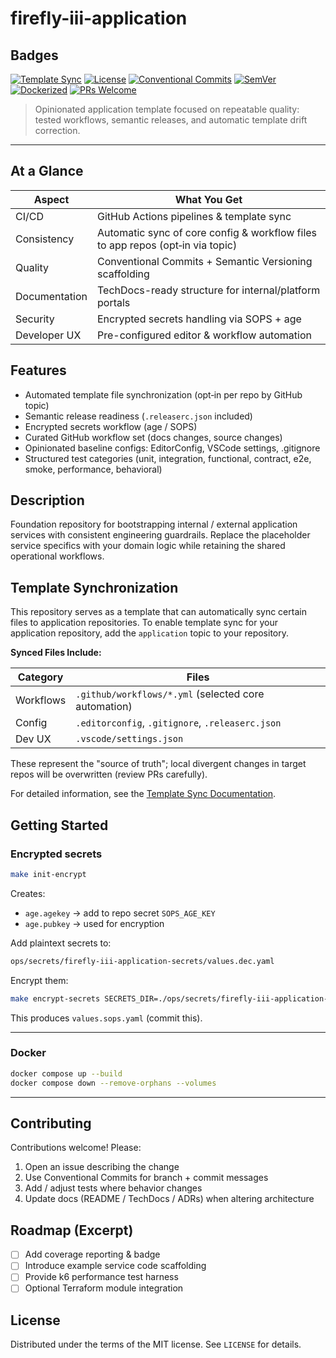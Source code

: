 # firefly-iii-application

## Badges

[![Template Sync](https://img.shields.io/github/actions/workflow/status/webgrip/application-template/sync-template-files.yml?label=template%20sync&style=flat-square)](https://github.com/webgrip/application-template/actions/workflows/sync-template-files.yml)
[![License](https://img.shields.io/github/license/webgrip/application-template?style=flat-square)](LICENSE)
[![Conventional Commits](https://img.shields.io/badge/Conventional%20Commits-1.0.0-orange.svg?style=flat-square)](https://www.conventionalcommits.org)
[![SemVer](https://img.shields.io/badge/semver-2.0.0-blue?style=flat-square)](https://semver.org)
[![Dockerized](https://img.shields.io/badge/containerized-docker-2496ED?logo=docker&logoColor=white&style=flat-square)](https://www.docker.com/)
[![PRs Welcome](https://img.shields.io/badge/PRs-welcome-brightgreen?style=flat-square)](https://github.com/webgrip/application-template/issues)

> Opinionated application template focused on repeatable quality: tested workflows, semantic releases, and automatic template drift correction.

---

## At a Glance

| Aspect | What You Get |
| ------ | ------------- |
| CI/CD  | GitHub Actions pipelines & template sync |
| Consistency | Automatic sync of core config & workflow files to app repos (opt‑in via topic) |
| Quality | Conventional Commits + Semantic Versioning scaffolding |
| Documentation | TechDocs-ready structure for internal/platform portals |
| Security | Encrypted secrets handling via SOPS + age |
| Developer UX | Pre-configured editor & workflow automation |

## Features

- Automated template file synchronization (opt‑in per repo by GitHub topic)
- Semantic release readiness (`.releaserc.json` included)
- Encrypted secrets workflow (age / SOPS)
- Curated GitHub workflow set (docs changes, source changes)
- Opinionated baseline configs: EditorConfig, VSCode settings, .gitignore
- Structured test categories (unit, integration, functional, contract, e2e, smoke, performance, behavioral)

## Description

Foundation repository for bootstrapping internal / external application services with consistent engineering guardrails. Replace the placeholder service specifics with your domain logic while retaining the shared operational workflows.

## Template Synchronization

This repository serves as a template that can automatically sync certain files to application repositories. To enable template sync for your application repository, add the `application` topic to your repository.

**Synced Files Include:**

| Category | Files |
| -------- | ----- |
| Workflows | `.github/workflows/*.yml` (selected core automation) |
| Config | `.editorconfig`, `.gitignore`, `.releaserc.json` |
| Dev UX | `.vscode/settings.json` |

These represent the "source of truth"; local divergent changes in target repos will be overwritten (review PRs carefully).

For detailed information, see the [Template Sync Documentation](docs/techdocs/template-sync.md).


## Getting Started

### Encrypted secrets

```bash
make init-encrypt
```

Creates:

- `age.agekey` → add to repo secret `SOPS_AGE_KEY`
- `age.pubkey` → used for encryption

Add plaintext secrets to:

```bash
ops/secrets/firefly-iii-application-secrets/values.dec.yaml
```

Encrypt them:

```bash
make encrypt-secrets SECRETS_DIR=./ops/secrets/firefly-iii-application-secrets
```

This produces `values.sops.yaml` (commit this).

---

### Docker

```bash
docker compose up --build
docker compose down --remove-orphans --volumes
```

---

## Contributing

Contributions welcome! Please:

1. Open an issue describing the change
2. Use Conventional Commits for branch + commit messages
3. Add / adjust tests where behavior changes
4. Update docs (README / TechDocs / ADRs) when altering architecture

## Roadmap (Excerpt)

- [ ] Add coverage reporting & badge
- [ ] Introduce example service code scaffolding
- [ ] Provide k6 performance test harness
- [ ] Optional Terraform module integration

## License

Distributed under the terms of the MIT license. See `LICENSE` for details.
